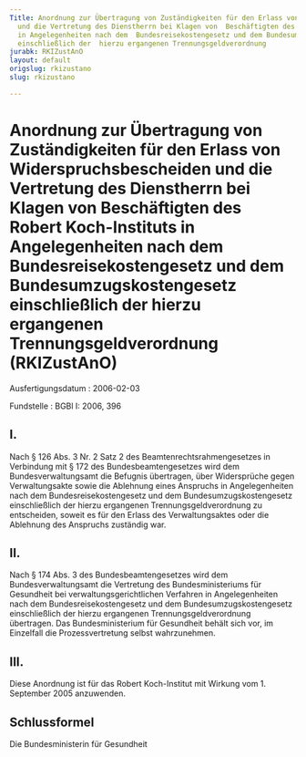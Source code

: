 ```yaml
---
Title: Anordnung zur Übertragung von Zuständigkeiten für den Erlass von  Widerspruchsbescheiden
  und die Vertretung des Dienstherrn bei Klagen von  Beschäftigten des Robert Koch-Instituts
  in Angelegenheiten nach dem  Bundesreisekostengesetz und dem Bundesumzugskostengesetz
  einschließlich der  hierzu ergangenen Trennungsgeldverordnung
jurabk: RKIZustAnO
layout: default
origslug: rkizustano
slug: rkizustano

---
```


# Anordnung zur Übertragung von Zuständigkeiten für den Erlass von  Widerspruchsbescheiden und die Vertretung des Dienstherrn bei Klagen von  Beschäftigten des Robert Koch-Instituts in Angelegenheiten nach dem  Bundesreisekostengesetz und dem Bundesumzugskostengesetz einschließlich der  hierzu ergangenen Trennungsgeldverordnung (RKIZustAnO)

Ausfertigungsdatum
:   2006-02-03

Fundstelle
:   BGBl I: 2006, 396



## I.

Nach § 126 Abs. 3 Nr. 2 Satz 2 des Beamtenrechtsrahmengesetzes in Verbindung mit § 172 des Bundesbeamtengesetzes wird dem Bundesverwaltungsamt die Befugnis übertragen, über Widersprüche gegen Verwaltungsakte sowie die Ablehnung eines Anspruchs in Angelegenheiten nach dem Bundesreisekostengesetz und dem Bundesumzugskostengesetz einschließlich der hierzu ergangenen Trennungsgeldverordnung zu entscheiden, soweit es für den Erlass des Verwaltungsaktes oder die Ablehnung des Anspruchs zuständig war.


## II.

Nach § 174 Abs. 3 des Bundesbeamtengesetzes wird dem Bundesverwaltungsamt die Vertretung des Bundesministeriums für Gesundheit bei verwaltungsgerichtlichen Verfahren in Angelegenheiten nach dem Bundesreisekostengesetz und dem Bundesumzugskostengesetz einschließlich der hierzu ergangenen Trennungsgeldverordnung übertragen. Das Bundesministerium für Gesundheit behält sich vor, im Einzelfall die Prozessvertretung selbst wahrzunehmen.


## III.

Diese Anordnung ist für das Robert Koch-Institut mit Wirkung vom 1. September 2005 anzuwenden.


## Schlussformel

Die Bundesministerin für Gesundheit

